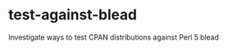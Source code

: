 test-against-blead
==================

Investigate ways to test CPAN distributions against Perl 5 blead
